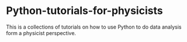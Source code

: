 # Python-tutorials-for-physicists
This is a collections of tutorials on how to use Python to do data analysis form a physicist perspective. 
